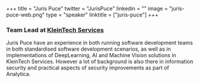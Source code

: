 +++
title = "Juris Puce"
twitter = "JurisPuce"
linkedin = ""
image = "juris-puce-web.png"
type = "speaker"
linktitle = ["juris-puce"]
+++

<h3>Team Lead at <a href="#" target ="_blank">KleinTech Services</a></h3>

<p>Juris Puce have an experience in both running software development teams in both standardised software development scenarios, as well as in implementations of DeepLearning, AI and Machine Vision solutions in KleinTech Services. However a lot of background is also there in information security and practical aspects of security improvements as part of Analytica.</p>
